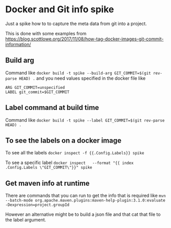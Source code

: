 # Docker and Git info spike
Just a spike how to to capture the meta data from git into a project.

This is done with some examples from https://blog.scottlowe.org/2017/11/08/how-tag-docker-images-git-commit-information/

## Build arg
Command like `docker build -t spike --build-arg GIT_COMMIT=$(git rev-parse HEAD) .`
and you need values specified in the docker file like
```
ARG GIT_COMMIT=unspecified
LABEL git_commit=$GIT_COMMIT
```

## Label command at build time
Command like `docker build -t spike --label GIT_COMMIT=$(git rev-parse HEAD) .`

## To see the labels on a docker image
To see all the labels
`docker inspect -f {{.Config.Labels}} spike`

To see a specific label
`docker inspect   --format "{{ index .Config.Labels \"GIT_COMMIT\"}}" spike`

## Get maven info at runtime
There are commands that you can run to get the info that is required like
`mvn --batch-mode org.apache.maven.plugins:maven-help-plugin:3.1.0:evaluate -Dexpression=project.groupId`

However an alternative might be to build a json file and that cat that file to the label argument.
